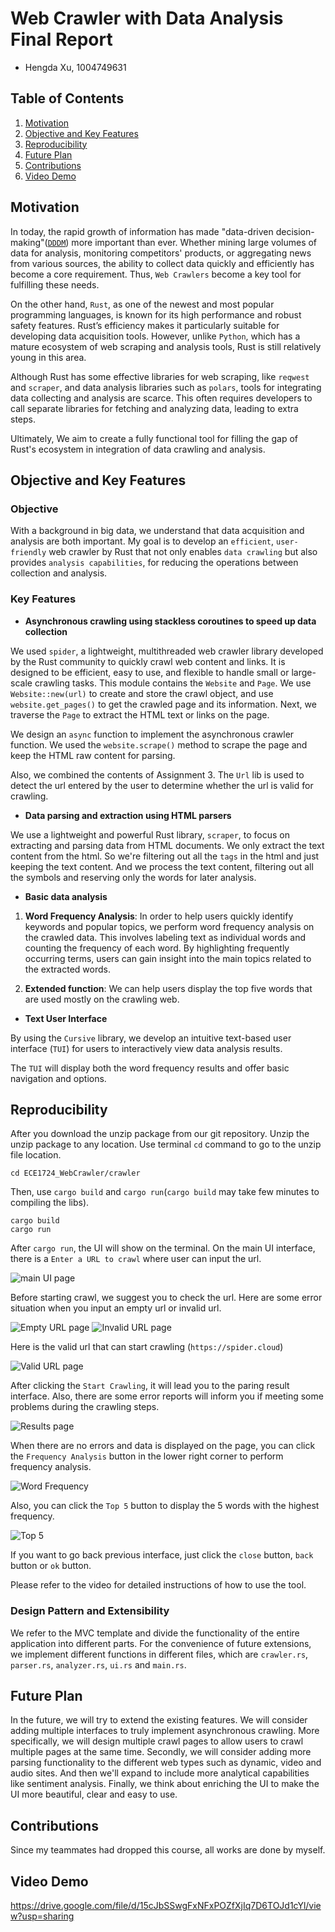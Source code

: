 # **Web Crawler with Data Analysis Final Report**

- Hengda Xu, 1004749631

## **Table of Contents**
1. [Motivation](#motivation)
2. [Objective and Key Features](#objective-and-key-features)
3. [Reproducibility](#reproducibility)
4. [Future Plan](#future-plan)
5. [Contributions](#contributions)
6. [Video Demo](#video-demo)

## **Motivation**

In today, the rapid growth of information has made "data-driven decision-making"([`DDDM`](https://www.ibm.com/think/topics/data-driven-decision-making)) more important than ever. Whether mining large volumes of data for analysis, monitoring competitors' products, or aggregating news from various sources, the ability to collect data quickly and efficiently has become a core requirement. Thus, `Web Crawlers` become a key tool for fulfilling these needs.

On the other hand, `Rust`, as one of the newest and most popular programming languages, is known for its high performance and robust safety features. Rust’s efficiency makes it particularly suitable for developing data acquisition tools. However, unlike `Python`, which has a mature ecosystem of web scraping and analysis tools, Rust is still relatively young in this area. 

Although Rust has some effective libraries for web scraping, like `reqwest` and `scraper`, and data analysis libraries such as `polars`, tools for integrating data collecting and analysis are scarce. This often requires developers to call separate libraries for fetching and analyzing data, leading to extra steps. 

Ultimately, We aim to create a fully functional tool for filling the gap of Rust's ecosystem in integration of data crawling and analysis.

## **Objective and Key Features**

### **Objective**

With a background in big data, we understand that data acquisition and analysis are both important. My goal is to develop an `efficient`, `user-friendly` web crawler by Rust that not only enables `data crawling` but also provides `analysis capabilities`, for reducing the operations between collection and analysis.

### **Key Features**

- **Asynchronous crawling using stackless coroutines to speed up data collection**

We used `spider`, a lightweight, multithreaded web crawler library developed by the Rust community to quickly crawl web content and links. It is designed to be efficient, easy to use, and flexible to handle small or large-scale crawling tasks. This module contains the `Website` and `Page`. We use `Website::new(url)` to create and store the crawl object, and use `website.get_pages()` to get the crawled page and its information. Next, we traverse the `Page` to extract the HTML text or links on the page.

We design an `async` function to implement the asynchronous crawler function. We used the `website.scrape()` method to scrape the page and keep the HTML raw content for parsing.

Also, we combined the contents of Assignment 3. The `Url` lib is used to detect the url entered by the user to determine whether the url is valid for crawling.

- **Data parsing and extraction using HTML parsers**

We use a lightweight and powerful Rust library, `scraper`, to focus on extracting and parsing data from HTML documents. We only extract the text content from the html. So we're filtering out all the `tags` in the html and just keeping the text content. And we process the text content, filtering out all the symbols and reserving only the words for later analysis.

- **Basic data analysis**

1. **Word Frequency Analysis**: In order to help users quickly identify keywords and popular topics, we perform word frequency analysis on the crawled data. This involves labeling text as individual words and counting the frequency of each word. By highlighting frequently occurring terms, users can gain insight into the main topics related to the extracted words.

2. **Extended function**: We can help users display the top five words that are used mostly on the crawling web.

- **Text User Interface**

By using the `Cursive` library, we develop an intuitive text-based user interface (`TUI`) for users to interactively view data analysis results. 

The `TUI` will display both the word frequency results and offer basic navigation and options.

## **Reproducibility**

After you download the unzip package from our git repository. Unzip the unzip package to any location. Use terminal `cd` command to go to the unzip file location.
```
cd ECE1724_WebCrawler/crawler
```
Then, use `cargo build` and `cargo run`(`cargo build` may take few minutes to compiling the libs). 
```
cargo build
cargo run
```
After `cargo run`, the UI will show on the terminal. On the main UI interface, there is a `Enter a URL to crawl` where user can input the url. 

![main UI page](main.jpg)

Before starting crawl, we suggest you to check the url. Here are some error situation when you input an empty url or invalid url.

![Empty URL page](emptyurl.jpg)
![Invalid URL page](invalidurl.jpg)

Here is the valid url that can start crawling (`https://spider.cloud`)

![Valid URL page](successurl.jpg)

After clicking the `Start Crawling`, it will lead you to the paring result interface. Also, there are some error reports will inform you if meeting some problems during the crawling steps.

![Results page](Parsing.jpg)

When there are no errors and data is displayed on the page, you can click the `Frequency Analysis` button in the lower right corner to perform frequency analysis.

![Word Frequency](wf.jpg)

Also, you can click the `Top 5` button to display the 5 words with the highest frequency.

![Top 5](top.jpg)

If you want to go back previous interface, just click the `close` button, `back` button or `ok` button.

Please refer to the video for detailed instructions of how to use the tool.

### Design Pattern and Extensibility
We refer to the MVC template and divide the functionality of the entire application into different parts. For the convenience of future extensions, we implement different functions in different files, which are `crawler.rs`, `parser.rs`, `analyzer.rs`, `ui.rs` and `main.rs`.


## **Future Plan**

In the future, we will try to extend the existing features.
We will consider adding multiple interfaces to truly implement asynchronous crawling. More specifically, we will design multiple crawl pages to allow users to crawl multiple pages at the same time.
Secondly, we will consider adding more parsing functionality to the different web types such as dynamic, video and audio sites.
And then we'll expand to include more analytical capabilities like sentiment analysis.
Finally, we think about enriching the UI to make the UI more beautiful, clear and easy to use.

## **Contributions**

Since my teammates had dropped this course, all works are done by myself.

## **Video Demo**
https://drive.google.com/file/d/15cJbSSwgFxNFxPOZfXjIq7D6TOJd1cYl/view?usp=sharing